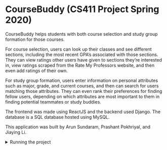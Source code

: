 # CourseBuddy (CS411 Project Spring 2020)

CourseBuddy helps students with both course selection and study group formation for those courses.

For course selection, users can look up their classes and see different sections, including the most recent GPA’s associated with those sections. 
They can view ratings other users have given to sections they’re interested in, view ratings scraped from the Rate My Professors website, and then even add ratings of their own. 

For study group formation, users enter information on personal attributes such as major, grade, and current courses, and then can search for users matching those attributes. 
They can even rank their preferences for finding fellow users, depending on which attributes are most important to them in finding potential teammates or study buddies.

The frontend was made using ReactJS and the backend used Django. The database is a SQL database hosted using MySQL. 

This application was built by Arun Sundaram, Prashant Pokhriyal, and Jiaying Li.  




<details>
  <summary>Running the project</summary>
  
  To start the backend run `source env/bin/activate` then `python3 manage.py runserver` while in the main directory  
  To start the frontend run `yarn start` while in the frontend directory
  
</details>
